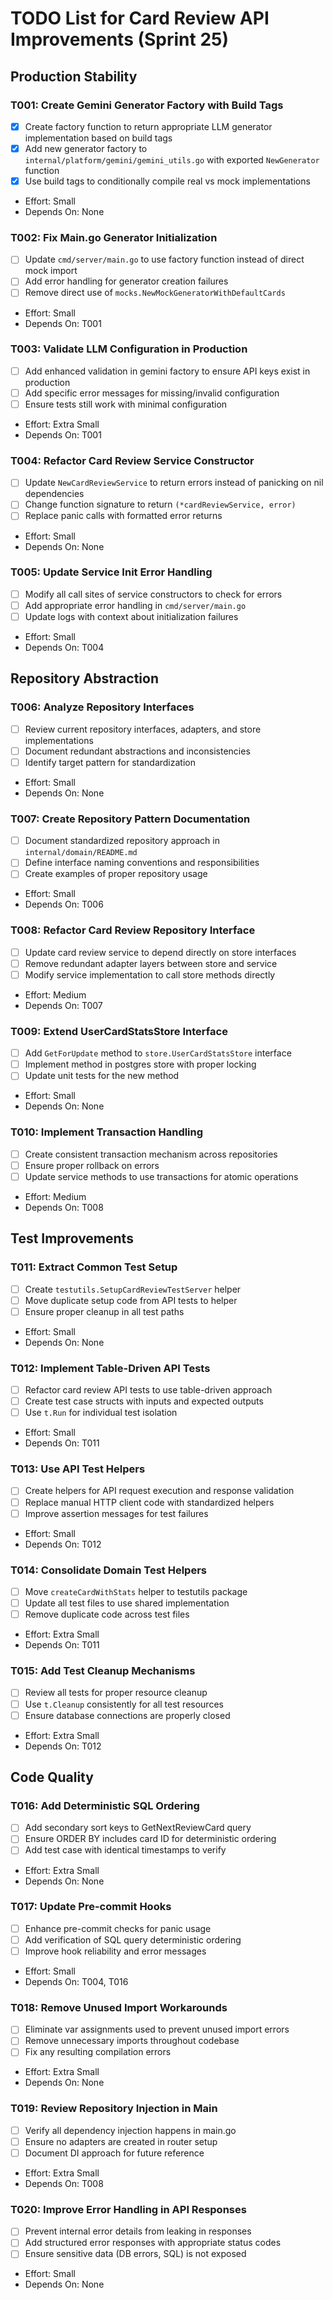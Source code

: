 # TODO List for Card Review API Improvements (Sprint 25)

## Production Stability

### T001: Create Gemini Generator Factory with Build Tags
- [x] Create factory function to return appropriate LLM generator implementation based on build tags
- [x] Add new generator factory to `internal/platform/gemini/gemini_utils.go` with exported `NewGenerator` function
- [x] Use build tags to conditionally compile real vs mock implementations
- Effort: Small
- Depends On: None

### T002: Fix Main.go Generator Initialization
- [  ] Update `cmd/server/main.go` to use factory function instead of direct mock import
- [  ] Add error handling for generator creation failures
- [  ] Remove direct use of `mocks.NewMockGeneratorWithDefaultCards`
- Effort: Small
- Depends On: T001

### T003: Validate LLM Configuration in Production
- [  ] Add enhanced validation in gemini factory to ensure API keys exist in production
- [  ] Add specific error messages for missing/invalid configuration
- [  ] Ensure tests still work with minimal configuration
- Effort: Extra Small
- Depends On: T001

### T004: Refactor Card Review Service Constructor
- [  ] Update `NewCardReviewService` to return errors instead of panicking on nil dependencies
- [  ] Change function signature to return `(*cardReviewService, error)`
- [  ] Replace panic calls with formatted error returns
- Effort: Small
- Depends On: None

### T005: Update Service Init Error Handling
- [  ] Modify all call sites of service constructors to check for errors
- [  ] Add appropriate error handling in `cmd/server/main.go`
- [  ] Update logs with context about initialization failures
- Effort: Small
- Depends On: T004

## Repository Abstraction

### T006: Analyze Repository Interfaces
- [  ] Review current repository interfaces, adapters, and store implementations
- [  ] Document redundant abstractions and inconsistencies
- [  ] Identify target pattern for standardization
- Effort: Small
- Depends On: None

### T007: Create Repository Pattern Documentation
- [  ] Document standardized repository approach in `internal/domain/README.md`
- [  ] Define interface naming conventions and responsibilities
- [  ] Create examples of proper repository usage
- Effort: Small
- Depends On: T006

### T008: Refactor Card Review Repository Interface
- [  ] Update card review service to depend directly on store interfaces
- [  ] Remove redundant adapter layers between store and service
- [  ] Modify service implementation to call store methods directly
- Effort: Medium
- Depends On: T007

### T009: Extend UserCardStatsStore Interface
- [  ] Add `GetForUpdate` method to `store.UserCardStatsStore` interface
- [  ] Implement method in postgres store with proper locking
- [  ] Update unit tests for the new method
- Effort: Small
- Depends On: None

### T010: Implement Transaction Handling
- [  ] Create consistent transaction mechanism across repositories
- [  ] Ensure proper rollback on errors
- [  ] Update service methods to use transactions for atomic operations
- Effort: Medium
- Depends On: T008

## Test Improvements

### T011: Extract Common Test Setup
- [  ] Create `testutils.SetupCardReviewTestServer` helper
- [  ] Move duplicate setup code from API tests to helper
- [  ] Ensure proper cleanup in all test paths
- Effort: Small
- Depends On: None

### T012: Implement Table-Driven API Tests
- [  ] Refactor card review API tests to use table-driven approach
- [  ] Create test case structs with inputs and expected outputs
- [  ] Use `t.Run` for individual test isolation
- Effort: Small
- Depends On: T011

### T013: Use API Test Helpers
- [  ] Create helpers for API request execution and response validation
- [  ] Replace manual HTTP client code with standardized helpers
- [  ] Improve assertion messages for test failures
- Effort: Small
- Depends On: T012

### T014: Consolidate Domain Test Helpers
- [  ] Move `createCardWithStats` helper to testutils package
- [  ] Update all test files to use shared implementation
- [  ] Remove duplicate code across test files
- Effort: Extra Small
- Depends On: T011

### T015: Add Test Cleanup Mechanisms
- [  ] Review all tests for proper resource cleanup
- [  ] Use `t.Cleanup` consistently for all test resources
- [  ] Ensure database connections are properly closed
- Effort: Extra Small
- Depends On: T012

## Code Quality

### T016: Add Deterministic SQL Ordering
- [  ] Add secondary sort keys to GetNextReviewCard query
- [  ] Ensure ORDER BY includes card ID for deterministic ordering
- [  ] Add test case with identical timestamps to verify
- Effort: Extra Small
- Depends On: None

### T017: Update Pre-commit Hooks
- [  ] Enhance pre-commit checks for panic usage
- [  ] Add verification of SQL query deterministic ordering
- [  ] Improve hook reliability and error messages
- Effort: Small
- Depends On: T004, T016

### T018: Remove Unused Import Workarounds
- [  ] Eliminate var assignments used to prevent unused import errors
- [  ] Remove unnecessary imports throughout codebase
- [  ] Fix any resulting compilation errors
- Effort: Extra Small
- Depends On: None

### T019: Review Repository Injection in Main
- [  ] Verify all dependency injection happens in main.go
- [  ] Ensure no adapters are created in router setup
- [  ] Document DI approach for future reference
- Effort: Extra Small
- Depends On: T008

### T020: Improve Error Handling in API Responses
- [  ] Prevent internal error details from leaking in responses
- [  ] Add structured error responses with appropriate status codes
- [  ] Ensure sensitive data (DB errors, SQL) is not exposed
- Effort: Small
- Depends On: None
